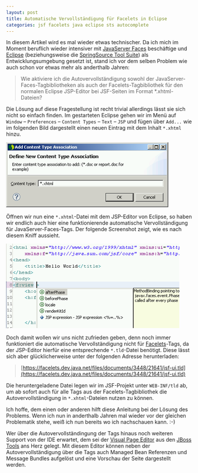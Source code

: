 ```yaml
---
layout: post
title: Automatische Vervollständigung für Facelets in Eclipse
categories: jsf facelets java eclipse sts autocomplete
---
```


In diesem Artikel wird es mal wieder etwas technischer. Da ich mich im Moment beruflich wieder intensiver mit [JavaServer Faces](http://java.sun.com/javaee/javaserverfaces) beschäftige und [Eclipse](http://www.eclipse.org) (beziehungsweise die [SpringSource Tool Suite](http://www.springsource.com/products/sts)) als Entwicklungsumgebung gesetzt ist, stand ich vor dem selben Problem wie auch schon vor etwas mehr als anderthalb Jahren:

> Wie aktiviere ich die Autovervollständigung sowohl der JavaServer-Faces-Tagbibliotheken als auch der Facelets-Tagbibliothek für den normalen Eclipse JSP-Editor bei JSF-Seiten im Format \*.xhtml-Dateien?

Die Lösung auf diese Fragestellung ist recht trivial allerdings lässt sie sich nicht so einfach finden. Im gestarteten Eclipse gehen wir im Menü auf `Window` – `Preferences` – `Content Types` – `Text` – `JSP` und fügen über `Add...` wie im folgenden Bild dargestellt einen neuen Eintrag mit dem Inhalt `*.xhtml` hinzu.

![Content Type \*.xhtml hinzufügen](/images/2010-07-01/add-xhtml.png)

Öffnen wir nun eine `*.xhtml`-Datei mit dem JSP-Editor von Eclipse, so haben wir endlich auch hier eine funktionierende automatische Vervollständigung für JavaServer-Faces-Tags. Der folgende Screenshot zeigt, wie es nach diesem Kniff aussieht.

![Autovervollständigung für JavaServer Faces Tagbibliotheken](/images/2010-07-01/autovervollstaendigung.png)

Doch damit wollen wir uns nicht zufrieden geben, denn noch immer funktioniert die automatische Vervollständigung nicht für [Facelets](https://facelets.dev.java.net)-Tags, da der JSP-Editor hierfür eine entsprechende `*.tld`-Datei benötigt. Diese lässt sich aber glücklicherweise unter der folgenden Adresse herunterladen:

> [https://facelets.dev.java.net/files/documents/3448/21641/jsf-ui.tld](https://facelets.dev.java.net/files/documents/3448/21641/jsf-ui.tld)

Die heruntergeladene Datei legen wir im JSF-Projekt unter `WEB-INF/tld` ab, um ab sofort auch für alle Tags aus der Facelets-Tagbibliothek die Autovervollständigung in `*.xhtml`-Dateien nutzen zu können.

Ich hoffe, dem einen oder anderen hilft diese Anleitung bei der Lösung des Problems. Wenn ich nun in anderthalb Jahren mal wieder vor der gleichen Problematik stehe, weiß ich nun bereits wo ich nachschauen kann. :-)

Wer über die Autovervollständingung der Tags hinaus noch weiteren Support von der IDE erwartet, dem sei der [Visual Page Editor](http://docs.jboss.org/tools/3.0.0.CR2/en/jsf/html/editors.html#visual_page) aus den [JBoss Tools](http://jboss.org/tools) ans Herz gelegt. Mit diesem Editor können neben der Autovervollständigung über die Tags auch Managed Bean Referenzen und Message Bundles aufgelöst und eine Vorschau der Seite dargestellt werden.
